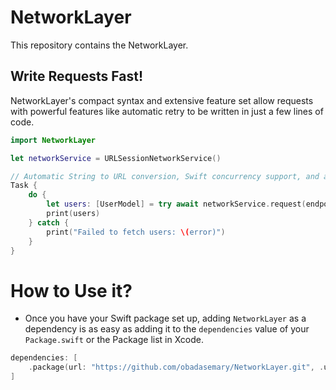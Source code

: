 # NetworkLayer

This repository contains the NetworkLayer.

## Write Requests Fast!

NetworkLayer's compact syntax and extensive feature set allow requests with powerful features like automatic retry to be written in just a few lines of code.

```swift
import NetworkLayer

let networkService = URLSessionNetworkService()

// Automatic String to URL conversion, Swift concurrency support, and automatic retry.
Task {
    do {
        let users: [UserModel] = try await networkService.request(endpoint: userEndpoint, responseModel: [UserModel].self)
        print(users)
    } catch {
        print("Failed to fetch users: \(error)")
    }
}
```

# How to Use it?

-  Once you have your Swift package set up, adding `NetworkLayer` as a dependency is as easy as adding it to the `dependencies` value of your `Package.swift` or the Package list in Xcode.

```swift
dependencies: [
    .package(url: "https://github.com/obadasemary/NetworkLayer.git", .upToNextMajor(from: "1.0.2"))
]
```
